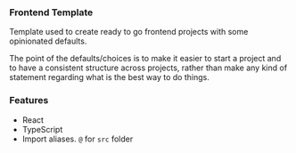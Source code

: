 ### Frontend Template

Template used to create ready to go frontend projects with some opinionated defaults.

The point of the defaults/choices is to make it easier to start a project and to have a consistent structure across projects, rather than make any kind of statement regarding what is the best way to do things.

### Features

- React
- TypeScript
- Import aliases. `@` for `src` folder
